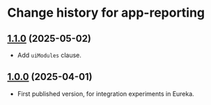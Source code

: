 # Change history for app-reporting

## [1.1.0](https://github.com/folio-org/app-reporting/tree/v1.1.0) (2025-05-02)

* Add `uiModules` clause.

## [1.0.0](https://github.com/folio-org/app-reporting/tree/v1.0.0) (2025-04-01)

* First published version, for integration experiments in Eureka.


